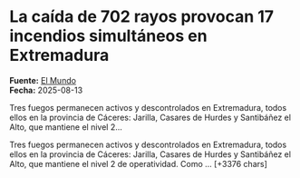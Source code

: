 # La caída de 702 rayos provocan 17 incendios simultáneos en Extremadura

**Fuente:** [El Mundo](https://www.elmundo.es/espana/2025/08/13/689c998ce4d4d8541b8b457e.html)  
**Fecha:** 2025-08-13

Tres fuegos permanecen activos y descontrolados en Extremadura, todos ellos en la provincia de Cáceres: Jarilla, Casares de Hurdes y Santibáñez el Alto, que mantiene el nivel 2...

Tres fuegos permanecen activos y descontrolados en Extremadura, todos ellos en la provincia de Cáceres: Jarilla, Casares de Hurdes y Santibáñez el Alto, que mantiene el nivel 2 de operatividad. Como … [+3376 chars]
